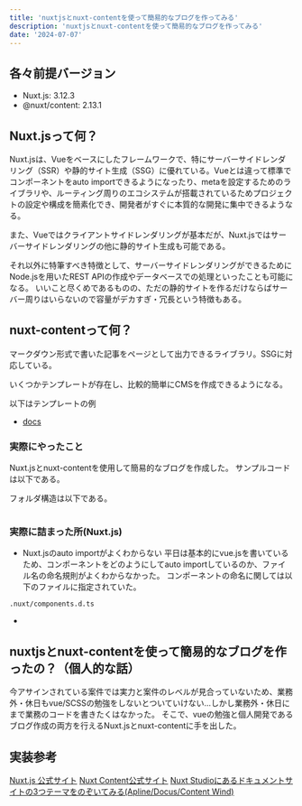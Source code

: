 ```yaml
---
title: 'nuxtjsとnuxt-contentを使って簡易的なブログを作ってみる'
description: 'nuxtjsとnuxt-contentを使って簡易的なブログを作ってみる'
date: '2024-07-07'
---
```


## 各々前提バージョン
- Nuxt.js: 3.12.3
- @nuxt/content: 2.13.1

## Nuxt.jsって何？
Nuxt.jsは、Vueをベースにしたフレームワークで、特にサーバーサイドレンダリング（SSR）や静的サイト生成（SSG）に優れている。Vueとは違って標準でコンポーネントをauto importできるようになったり、metaを設定するためのライブラリや、ルーティング周りのエコシステムが搭載されているためプロジェクトの設定や構成を簡素化でき、開発者がすぐに本質的な開発に集中できるようなる。

また、Vueではクライアントサイドレンダリングが基本だが、Nuxt.jsではサーバーサイドレンダリングの他に静的サイト生成も可能である。

それ以外に特筆すべき特徴として、サーバーサイドレンダリングができるためにNode.jsを用いたREST APIの作成やデータベースでの処理といったことも可能になる。
いいこと尽くめであるものの、ただの静的サイトを作るだけならばサーバー周りはいらないので容量がデカすぎ・冗長という特徴もある。

## nuxt-contentって何？
マークダウン形式で書いた記事をページとして出力できるライブラリ。SSGに対応している。

いくつかテンプレートが存在し、比較的簡単にCMSを作成できるようになる。

以下はテンプレートの例
- [docs](https://github.com/nuxt-ui-pro/docs)

### 実際にやったこと
Nuxt.jsとnuxt-contentを使用して簡易的なブログを作成した。
サンプルコードは以下である。

フォルダ構造は以下である。
```

```

### 実際に詰まった所(Nuxt.js)
- Nuxt.jsのauto importがよくわからない
平日は基本的にvue.jsを書いているため、コンポーネントをどのようにしてauto importしているのか、ファイル名の命名規則がよくわからなかった。
コンポーネントの命名に関しては以下のファイルに指定されていた。
```
.nuxt/components.d.ts
```

- 


## nuxtjsとnuxt-contentを使って簡易的なブログを作ったの？（個人的な話）
今アサインされている案件では実力と案件のレベルが見合っていないため、業務外・休日もvue/SCSSの勉強をしないとついていけない...しかし業務外・休日にまで業務のコードを書きたくはなかった。
そこで、vueの勉強と個人開発であるブログ作成の両方を行えるNuxt.jsとnuxt-contentに手を出した。

## 実装参考
[Nuxt.js 公式サイト](https://nuxt.com/)
[Nuxt Content公式サイト](https://content.nuxt.com/)
[Nuxt Studioにあるドキュメントサイトの3つテーマをのぞいてみる(Apline/Docus/Content Wind)](https://www.memory-lovers.blog/entry/2023/07/16/104506)


